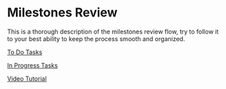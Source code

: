 # Milestones Review

This is a thorough description of the milestones review flow, try to follow it to your best ability to keep the process smooth and organized.

[To Do Tasks](./to-do-tasks.md)

[In Progress Tasks](./in-progress-tasks.md)

[Video Tutorial](./video-tutorial.md)
